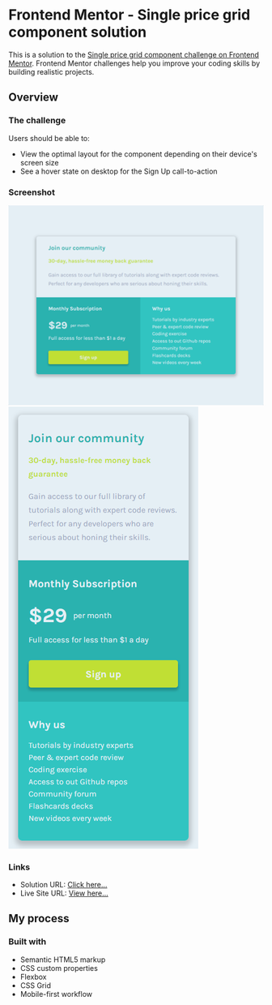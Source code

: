 # Frontend Mentor - Single price grid component solution

This is a solution to the [Single price grid component challenge on Frontend Mentor](https://www.frontendmentor.io/challenges/single-price-grid-component-5ce41129d0ff452fec5abbbc). Frontend Mentor challenges help you improve your coding skills by building realistic projects.

## Overview

### The challenge

Users should be able to:

- View the optimal layout for the component depending on their device's screen size
- See a hover state on desktop for the Sign Up call-to-action

### Screenshot

![Desktop view](./screenshots/desktop.png)
![Mobile view](./screenshots/mobile.png)

### Links

- Solution URL: [Click here...](https://github.com/markskwid/mark-single-price-grid)
- Live Site URL: [View here...](https://markskwid.github.io/mark-single-price-grid/)

## My process

### Built with

- Semantic HTML5 markup
- CSS custom properties
- Flexbox
- CSS Grid
- Mobile-first workflow
